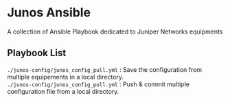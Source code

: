 # Junos Ansible
A collection of Ansible Playbook dedicated to Juniper Networks equipments

## Playbook List
```./junos-config/junos_config_pull.yml``` : Save the configuration from multiple equipements in a local directory.<br>
```./junos-config/junos_config_pull.yml``` : Push & commit multiple configuration file from a local directory.
